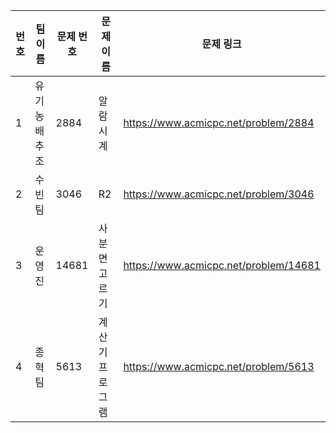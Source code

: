 | 번호 | 팀 이름    | 문제 번호 | 문제 이름 | 문제 링크 |
| ---- |---------|-------|------| --------- |
| 1    | 유기농 배추조 | 2884 | 알람시계 | https://www.acmicpc.net/problem/2884 |
| 2    | 수빈팀    | 3046 | R2 | https://www.acmicpc.net/problem/3046 |
| 3    | 운영진    | 14681 | 사분면 고르기 | https://www.acmicpc.net/problem/14681 |
| 4    | 종혁팀     | 5613  | 계산기 프로그램 | https://www.acmicpc.net/problem/5613 |
